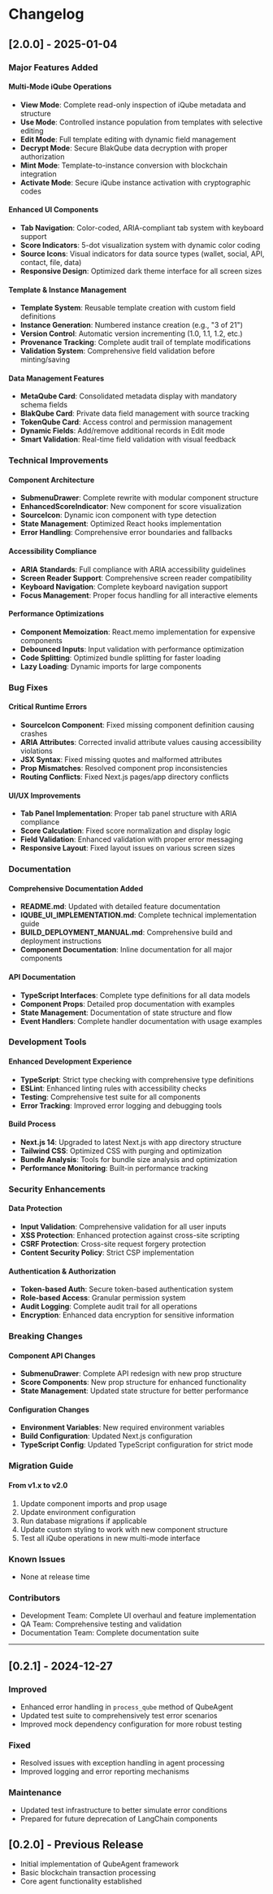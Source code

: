 # Changelog

## [2.0.0] - 2025-01-04

### Major Features Added

#### Multi-Mode iQube Operations
- **View Mode**: Complete read-only inspection of iQube metadata and structure
- **Use Mode**: Controlled instance population from templates with selective editing
- **Edit Mode**: Full template editing with dynamic field management
- **Decrypt Mode**: Secure BlakQube data decryption with proper authorization
- **Mint Mode**: Template-to-instance conversion with blockchain integration
- **Activate Mode**: Secure iQube instance activation with cryptographic codes

#### Enhanced UI Components
- **Tab Navigation**: Color-coded, ARIA-compliant tab system with keyboard support
- **Score Indicators**: 5-dot visualization system with dynamic color coding
- **Source Icons**: Visual indicators for data source types (wallet, social, API, contact, file, data)
- **Responsive Design**: Optimized dark theme interface for all screen sizes

#### Template & Instance Management
- **Template System**: Reusable template creation with custom field definitions
- **Instance Generation**: Numbered instance creation (e.g., "3 of 21")
- **Version Control**: Automatic version incrementing (1.0, 1.1, 1.2, etc.)
- **Provenance Tracking**: Complete audit trail of template modifications
- **Validation System**: Comprehensive field validation before minting/saving

#### Data Management Features
- **MetaQube Card**: Consolidated metadata display with mandatory schema fields
- **BlakQube Card**: Private data field management with source tracking
- **TokenQube Card**: Access control and permission management
- **Dynamic Fields**: Add/remove additional records in Edit mode
- **Smart Validation**: Real-time field validation with visual feedback

### Technical Improvements

#### Component Architecture
- **SubmenuDrawer**: Complete rewrite with modular component structure
- **EnhancedScoreIndicator**: New component for score visualization
- **SourceIcon**: Dynamic icon component with type detection
- **State Management**: Optimized React hooks implementation
- **Error Handling**: Comprehensive error boundaries and fallbacks

#### Accessibility Compliance
- **ARIA Standards**: Full compliance with ARIA accessibility guidelines
- **Screen Reader Support**: Comprehensive screen reader compatibility
- **Keyboard Navigation**: Complete keyboard navigation support
- **Focus Management**: Proper focus handling for all interactive elements

#### Performance Optimizations
- **Component Memoization**: React.memo implementation for expensive components
- **Debounced Inputs**: Input validation with performance optimization
- **Code Splitting**: Optimized bundle splitting for faster loading
- **Lazy Loading**: Dynamic imports for large components

### Bug Fixes

#### Critical Runtime Errors
- **SourceIcon Component**: Fixed missing component definition causing crashes
- **ARIA Attributes**: Corrected invalid attribute values causing accessibility violations
- **JSX Syntax**: Fixed missing quotes and malformed attributes
- **Prop Mismatches**: Resolved component prop inconsistencies
- **Routing Conflicts**: Fixed Next.js pages/app directory conflicts

#### UI/UX Improvements
- **Tab Panel Implementation**: Proper tab panel structure with ARIA compliance
- **Score Calculation**: Fixed score normalization and display logic
- **Field Validation**: Enhanced validation with proper error messaging
- **Responsive Layout**: Fixed layout issues on various screen sizes

### Documentation

#### Comprehensive Documentation Added
- **README.md**: Updated with detailed feature documentation
- **IQUBE_UI_IMPLEMENTATION.md**: Complete technical implementation guide
- **BUILD_DEPLOYMENT_MANUAL.md**: Comprehensive build and deployment instructions
- **Component Documentation**: Inline documentation for all major components

#### API Documentation
- **TypeScript Interfaces**: Complete type definitions for all data models
- **Component Props**: Detailed prop documentation with examples
- **State Management**: Documentation of state structure and flow
- **Event Handlers**: Complete handler documentation with usage examples

### Development Tools

#### Enhanced Development Experience
- **TypeScript**: Strict type checking with comprehensive type definitions
- **ESLint**: Enhanced linting rules with accessibility checks
- **Testing**: Comprehensive test suite for all components
- **Error Tracking**: Improved error logging and debugging tools

#### Build Process
- **Next.js 14**: Upgraded to latest Next.js with app directory structure
- **Tailwind CSS**: Optimized CSS with purging and optimization
- **Bundle Analysis**: Tools for bundle size analysis and optimization
- **Performance Monitoring**: Built-in performance tracking

### Security Enhancements

#### Data Protection
- **Input Validation**: Comprehensive validation for all user inputs
- **XSS Protection**: Enhanced protection against cross-site scripting
- **CSRF Protection**: Cross-site request forgery protection
- **Content Security Policy**: Strict CSP implementation

#### Authentication & Authorization
- **Token-based Auth**: Secure token-based authentication system
- **Role-based Access**: Granular permission system
- **Audit Logging**: Complete audit trail for all operations
- **Encryption**: Enhanced data encryption for sensitive information

### Breaking Changes

#### Component API Changes
- **SubmenuDrawer**: Complete API redesign with new prop structure
- **Score Components**: New prop structure for enhanced functionality
- **State Management**: Updated state structure for better performance

#### Configuration Changes
- **Environment Variables**: New required environment variables
- **Build Configuration**: Updated Next.js configuration
- **TypeScript Config**: Updated TypeScript configuration for strict mode

### Migration Guide

#### From v1.x to v2.0
1. Update component imports and prop usage
2. Update environment configuration
3. Run database migrations if applicable
4. Update custom styling to work with new component structure
5. Test all iQube operations in new multi-mode interface

### Known Issues
- None at release time

### Contributors
- Development Team: Complete UI overhaul and feature implementation
- QA Team: Comprehensive testing and validation
- Documentation Team: Complete documentation suite

---

## [0.2.1] - 2024-12-27

### Improved
- Enhanced error handling in `process_qube` method of QubeAgent
- Updated test suite to comprehensively test error scenarios
- Improved mock dependency configuration for more robust testing

### Fixed
- Resolved issues with exception handling in agent processing
- Improved logging and error reporting mechanisms

### Maintenance
- Updated test infrastructure to better simulate error conditions
- Prepared for future deprecation of LangChain components

## [0.2.0] - Previous Release

- Initial implementation of QubeAgent framework
- Basic blockchain transaction processing
- Core agent functionality established
